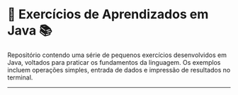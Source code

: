 

# 🧪 Exercícios de Aprendizados em Java  📚

Repositório contendo uma série de pequenos exercícios desenvolvidos em Java, voltados para praticar os fundamentos da linguagem. Os exemplos incluem operações simples, entrada de dados e impressão de resultados no terminal.

---





  

